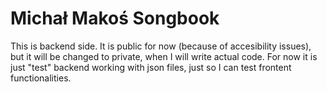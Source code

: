 # Michał Makoś Songbook

This is backend side. It is public for now (because of accesibility issues), but it will be changed to private, when I will write actual code. For now it is just "test" backend working with json files, just so I can test frontent functionalities.
